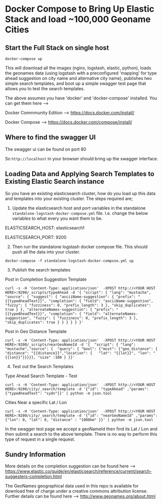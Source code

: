 # Docker Compose to Bring Up Elastic Stack and load ~100,000 Geoname Cities

## Start the Full Stack on single host

```docker-compose up```

This will download all the images (nginx, logstash, elastic, python), loads the geonames data (using logstash with a preconfigured 'mapping' for type ahead suggestion on city name and alternative city name), publishes two simple search templates, and boot up a simple swagger test page that allows you to test the search templates. 

The above assumes you have 'docker' and 'docker-compose' installed. You can get them here --> 

Docker Commmunity Edition --> https://docs.docker.com/install/

Docker Compose --> https://docs.docker.com/compose/install/

## Where to find the swagger UI

The swagger ui can be found on port 80

So ```http://localhost``` in your browser should bring up the swagger interface. 


## Loading Data and Applying Search Templates to Existing Elastic Search instance

So you have an existing elasticsearch cluster, how do you load up this data and templates into your existing cluster. The steps required are;

1. Update the elasticsearch host and port variables in the standalone ```standalone-logstash-docker-compose.yml``` file. I.e. change the below variables to what every you want them to be. 

ELASTICSEARCH_HOST: elasticsearch1

ELASTICSEARCH_PORT: 9200

2. Then run the standalone logstash docker compose file. This should push all the data into your cluster. 

```docker-compose -f standalone-logstash-docker-compose.yml up```


3. Publish the search templates 

Post in Completion Suggestion Template

```curl -s -H 'Content-Type: application/json'  -XPOST http://<YOUR HOST HERE>:9200/_scripts/typeAhead -d '{ "script": { "lang": "mustache", "source": { "suggest": { "asciiName-suggestion": { "prefix": "{{typeAheadText}}", "completion": { "field": "asciiName-suggestion", "fuzzy": { "fuzziness": 0, "prefix_length": 3 }, "skip_duplicates": true } }, "alternateNames-suggestion": { "prefix": "{{typeAheadText}}", "completion": { "field": "alternateNames-suggestion", "fuzzy": { "fuzziness": 0, "prefix_length": 3 }, "skip_duplicates": true } } } } } }' ```

Post in Geo Distance Template

```curl -s -H 'Content-Type: application/json'  -XPOST http://<YOUR HOST HERE>:9200/_scripts/nearGeoNameId -d '{  "script": { "lang": "mustache","source": {  "query": { "bool": {"must": {"geo_distance": { "distance": "{{distance}}","location": {   "lat": "{{lat}}", "lon": "{{lon}}"}}}}}, "size" :100 } }}' ```

4. Test out the Search Templates

Type Ahead Search Template - Test

```curl -s -H 'Content-Type: application/json'  -XPOST http://<YOUR HOST HERE>:9200/city/_search/template -d '{"id": "typeAhead" ,"params": {"typeAheadText": "sydn"}}' | python -m json.tool ```

Cities Near a specific Lat / Lon

```curl -s -H 'Content-Type: application/json'  -XPOST http://<YOUR HOST HERE>:9200/city/_search/template -d '{"id": "nearGeoNameId" ,"params": {"lon": 0, "lat": 0, "distance" : "1000km" }}' | python -m json.tool ```

In the swagger test page we accept a geoNameId then find its Lat / Lon and then submit a search to the above template. There is no way to perform this type of request in a single request. 

## Sundry Information

More details on the completion suggestion can be found here --> https://www.elastic.co/guide/en/elasticsearch/reference/current/search-suggesters-completion.html

The GeoNames geographical data used in this repo is available for download free of charge under a creative commons attribution license. Further details can be found here --> http://www.geonames.org/about.html
